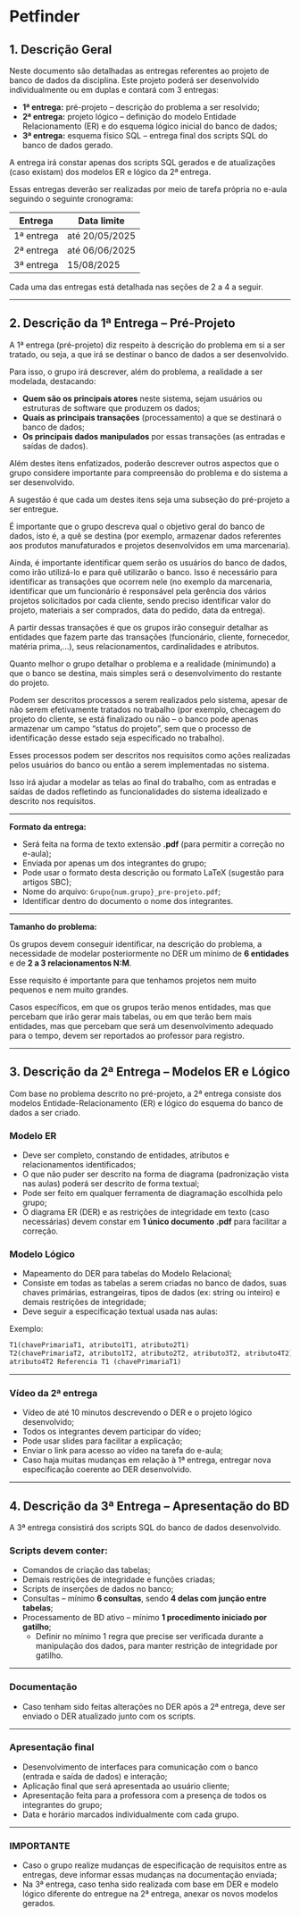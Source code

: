 # Petfinder

## 1. Descrição Geral

Neste documento são detalhadas as entregas referentes ao projeto de banco de dados da disciplina. Este projeto poderá ser desenvolvido individualmente ou em duplas e contará com 3 entregas:

- **1ª entrega:** pré-projeto – descrição do problema a ser resolvido;
- **2ª entrega:** projeto lógico – definição do modelo Entidade Relacionamento (ER) e do esquema lógico inicial do banco de dados;
- **3ª entrega:** esquema físico SQL – entrega final dos scripts SQL do banco de dados gerado.

A entrega irá constar apenas dos scripts SQL gerados e de atualizações (caso existam) dos modelos ER e lógico da 2ª entrega.

Essas entregas deverão ser realizadas por meio de tarefa própria no e-aula seguindo o seguinte cronograma:

| Entrega      | Data limite    |
|--------------|----------------|
| 1ª entrega   | até 20/05/2025 |
| 2ª entrega   | até 06/06/2025 |
| 3ª entrega   | 15/08/2025     |

Cada uma das entregas está detalhada nas seções de 2 a 4 a seguir.

---

## 2. Descrição da 1ª Entrega – Pré-Projeto

A 1ª entrega (pré-projeto) diz respeito à descrição do problema em si a ser tratado, ou seja, a que irá se destinar o banco de dados a ser desenvolvido.

Para isso, o grupo irá descrever, além do problema, a realidade a ser modelada, destacando:

- **Quem são os principais atores** neste sistema, sejam usuários ou estruturas de software que produzem os dados;
- **Quais as principais transações** (processamento) a que se destinará o banco de dados;
- **Os principais dados manipulados** por essas transações (as entradas e saídas de dados).

Além destes itens enfatizados, poderão descrever outros aspectos que o grupo considere importante para compreensão do problema e do sistema a ser desenvolvido.

A sugestão é que cada um destes itens seja uma subseção do pré-projeto a ser entregue.

É importante que o grupo descreva qual o objetivo geral do banco de dados, isto é, a quê se destina (por exemplo, armazenar dados referentes aos produtos manufaturados e projetos desenvolvidos em uma marcenaria).

Ainda, é importante identificar quem serão os usuários do banco de dados, como irão utilizá-lo e para quê utilizarão o banco. Isso é necessário para identificar as transações que ocorrem nele (no exemplo da marcenaria, identificar que um funcionário é responsável pela gerência dos vários projetos solicitados por cada cliente, sendo preciso identificar valor do projeto, materiais a ser comprados, data do pedido, data da entrega).

A partir dessas transações é que os grupos irão conseguir detalhar as entidades que fazem parte das transações (funcionário, cliente, fornecedor, matéria prima,...), seus relacionamentos, cardinalidades e atributos.

Quanto melhor o grupo detalhar o problema e a realidade (minimundo) a que o banco se destina, mais simples será o desenvolvimento do restante do projeto.

Podem ser descritos processos a serem realizados pelo sistema, apesar de não serem efetivamente tratados no trabalho (por exemplo, checagem do projeto do cliente, se está finalizado ou não – o banco pode apenas armazenar um campo “status do projeto”, sem que o processo de identificação desse estado seja especificado no trabalho).

Esses processos podem ser descritos nos requisitos como ações realizadas pelos usuários do banco ou então a serem implementadas no sistema.

Isso irá ajudar a modelar as telas ao final do trabalho, com as entradas e saídas de dados refletindo as funcionalidades do sistema idealizado e descrito nos requisitos.

---

**Formato da entrega:**

- Será feita na forma de texto extensão **.pdf** (para permitir a correção no e-aula);
- Enviada por apenas um dos integrantes do grupo;
- Pode usar o formato desta descrição ou formato LaTeX (sugestão para artigos SBC);
- Nome do arquivo: `Grupo{num.grupo}_pre-projeto.pdf`;
- Identificar dentro do documento o nome dos integrantes.

---

**Tamanho do problema:**

Os grupos devem conseguir identificar, na descrição do problema, a necessidade de modelar posteriormente no DER um mínimo de **6 entidades** e de **2 a 3 relacionamentos N:M**.

Esse requisito é importante para que tenhamos projetos nem muito pequenos e nem muito grandes.

Casos específicos, em que os grupos terão menos entidades, mas que percebam que irão gerar mais tabelas, ou em que terão bem mais entidades, mas que percebam que será um desenvolvimento adequado para o tempo, devem ser reportados ao professor para registro.

---

## 3. Descrição da 2ª Entrega – Modelos ER e Lógico

Com base no problema descrito no pré-projeto, a 2ª entrega consiste dos modelos Entidade-Relacionamento (ER) e lógico do esquema do banco de dados a ser criado.

### Modelo ER

- Deve ser completo, constando de entidades, atributos e relacionamentos identificados;
- O que não puder ser descrito na forma de diagrama (padronização vista nas aulas) poderá ser descrito de forma textual;
- Pode ser feito em qualquer ferramenta de diagramação escolhida pelo grupo;
- O diagrama ER (DER) e as restrições de integridade em texto (caso necessárias) devem constar em **1 único documento .pdf** para facilitar a correção.

### Modelo Lógico

- Mapeamento do DER para tabelas do Modelo Relacional;
- Consiste em todas as tabelas a serem criadas no banco de dados, suas chaves primárias, estrangeiras, tipos de dados (ex: string ou inteiro) e demais restrições de integridade;
- Deve seguir a especificação textual usada nas aulas:

Exemplo:

```sql
T1(chavePrimariaT1, atributo1T1, atributo2T1)
T2(chavePrimariaT2, atributo1T2, atributo2T2, atributo3T2, atributo4T2)
atributo4T2 Referencia T1 (chavePrimariaT1)
```
---

### Vídeo da 2ª entrega

- Vídeo de até 10 minutos descrevendo o DER e o projeto lógico desenvolvido;
- Todos os integrantes devem participar do vídeo;
- Pode usar slides para facilitar a explicação;
- Enviar o link para acesso ao vídeo na tarefa do e-aula;
- Caso haja muitas mudanças em relação à 1ª entrega, entregar nova especificação coerente ao DER desenvolvido.

---

## 4. Descrição da 3ª Entrega – Apresentação do BD

A 3ª entrega consistirá dos scripts SQL do banco de dados desenvolvido.

### Scripts devem conter:

- Comandos de criação das tabelas;
- Demais restrições de integridade e funções criadas;
- Scripts de inserções de dados no banco;
- Consultas – mínimo **6 consultas**, sendo **4 delas com junção entre tabelas**;
- Processamento de BD ativo – mínimo **1 procedimento iniciado por gatilho**;
  - Definir no mínimo 1 regra que precise ser verificada durante a manipulação dos dados, para manter restrição de integridade por gatilho.

---

### Documentação

- Caso tenham sido feitas alterações no DER após a 2ª entrega, deve ser enviado o DER atualizado junto com os scripts.

---

### Apresentação final

- Desenvolvimento de interfaces para comunicação com o banco (entrada e saída de dados) e interação;
- Aplicação final que será apresentada ao usuário cliente;
- Apresentação feita para a professora com a presença de todos os integrantes do grupo;
- Data e horário marcados individualmente com cada grupo.

---

### IMPORTANTE

- Caso o grupo realize mudanças de especificação de requisitos entre as entregas, deve informar essas mudanças na documentação enviada;
- Na 3ª entrega, caso tenha sido realizada com base em DER e modelo lógico diferente do entregue na 2ª entrega, anexar os novos modelos gerados.

